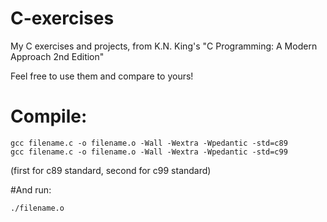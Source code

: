 # C-exercises
My C exercises and projects, from K.N. King's "C Programming: A Modern Approach 2nd Edition"

Feel free to use them and compare to yours!

# Compile:
```
gcc filename.c -o filename.o -Wall -Wextra -Wpedantic -std=c89
gcc filename.c -o filename.o -Wall -Wextra -Wpedantic -std=c99
```
(first for c89 standard, second for c99 standard)

#And run:
```
./filename.o
```
